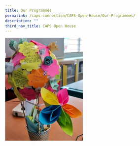 ```yaml
---
title: Our Programmes
permalink: /caps-connection/CAPS-Open-House/Our-Programmes/
description: ""
third_nav_title: CAPS Open House
---
```

<img src="/images/Picture3.jpeg" 
     style="width:50%">
